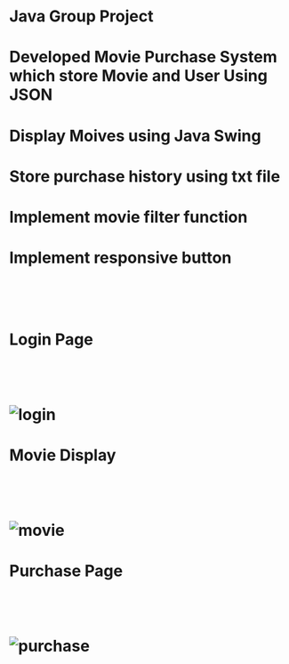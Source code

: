 # Java Group Project

<h1>Developed Movie Purchase System which store Movie and User Using JSON <h1>
<h1>Display Moives using Java Swing<h1>
<h1>Store purchase history using txt file<h1>
<h1>Implement movie filter function<h1>
<h1>Implement responsive button<h1><br />

<h1>Login Page<h1><br />
  
  
![login](https://github.com/GuzhanLiang/MovieTix-System-Group-Project-/assets/73972656/1b04b94b-a30e-4c02-8c02-9ce8acecd3aa)
 
<h1>Movie Display<h1><br />

![movie](https://github.com/GuzhanLiang/MovieTix-System-Group-Project-/assets/73972656/1a9fc438-2c19-4ee8-84fb-8715972a7407)
  
 <h1>Purchase Page<h1><br />

![purchase](https://github.com/GuzhanLiang/MovieTix-System-Group-Project-/assets/73972656/fb2a1e20-5206-4ffb-a78a-5f43c224fb40)



